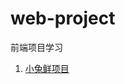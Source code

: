 # web-project
前端项目学习

1. [小兔鲜项目](http://htmlpreview.github.io/?https://github.com/zhenghu159/web-project/blob/main/%E5%B0%8F%E5%85%94%E9%B2%9C%E9%A1%B9%E7%9B%AE/index.html)